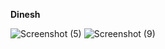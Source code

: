 
**Dinesh**

![Screenshot (5)](https://github.com/DINESH-2611/Java-Assignments/assets/159759453/11486539-1ceb-495a-be64-6532a0a05d27)
![Screenshot (9)](https://github.com/DINESH-2611/Java-Assignments/assets/159759453/df4c76b2-ecc7-4a2d-a9c8-5f45e019e0ca)


